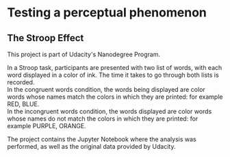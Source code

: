 # Testing a perceptual phenomenon
## The Stroop Effect

This project is part of Udacity's Nanodegree Program.

In a Stroop task, participants are presented with two list of words, with each word displayed in a color of ink. The time it takes to go through both lists is recorded.<br>
In the congruent words condition, the words being displayed are color words whose names match the colors in which they are printed: for example RED, BLUE.<br>
In the incongruent words condition, the words displayed are color words whose names do not match the colors in which they are printed: for example PURPLE, ORANGE.<br>

The project contains the Jupyter Notebook where the analysis was performed, as well as the original data provided by Udacity.
